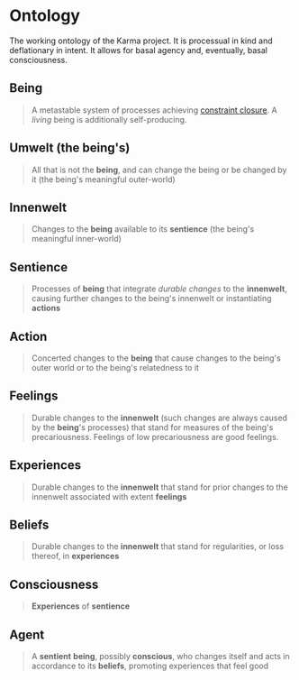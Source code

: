 # Ontology

The working ontology of the Karma project. It is processual in kind and deflationary in intent. It allows for basal agency and, eventually, basal consciousness.

## Being

> A metastable system of processes achieving [constraint closure](https://montevil.org/publications/articles/2015-mm-organisation-closure-constraints/). A *living* being is additionally self-producing.

## Umwelt (the being's)

> All that is not the **being**, and can change the being or be changed by it (the being's meaningful outer-world)

## Innenwelt

> Changes to the **being** available to its **sentience** (the being's meaningful inner-world)

## Sentience

> Processes of **being** that integrate *durable changes* to the **innenwelt**, causing further changes to the being's innenwelt or instantiating **actions**

## Action

> Concerted changes to the **being** that cause changes to the being's outer world or to the being's relatedness to it

## Feelings

> Durable changes to the **innenwelt** (such changes are always caused by the **being**'s processes) that stand for measures of the being's precariousness. Feelings of low precariousness are good feelings.

## Experiences

> Durable changes to the **innenwelt** that stand for prior changes to the innenwelt associated with extent **feelings**

## Beliefs

> Durable changes to the **innenwelt** that stand for regularities, or loss thereof, in **experiences**

## Consciousness

> **Experiences** of **sentience**

## Agent

> A **sentient** **being**, possibly **conscious**, who changes itself and acts in accordance to its **beliefs**, promoting experiences that feel good
